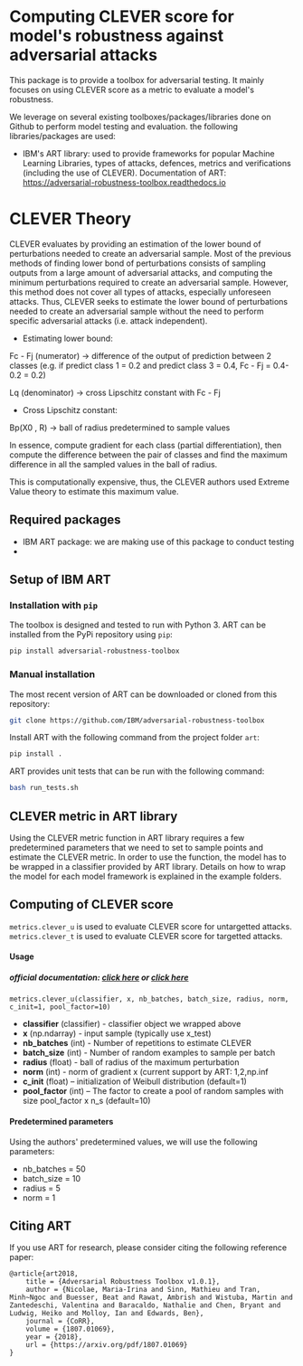 # Computing CLEVER score for model's robustness against adversarial attacks

This package is to provide a toolbox for adversarial testing. It mainly focuses on using CLEVER score as a metric to evaluate a model's robustness.

We leverage on several existing toolboxes/packages/libraries done on Github to perform model testing and evaluation. the following libraries/packages are used:

- IBM's ART library: used to provide frameworks for popular Machine Learning Libraries, types of attacks, defences, metrics and verifications (including the use of CLEVER). Documentation of ART: https://adversarial-robustness-toolbox.readthedocs.io

# CLEVER Theory

CLEVER evaluates by providing an estimation of the lower bound of perturbations needed to create an adversarial sample. Most of the previous methods of finding lower bond of perturbations consists of sampling outputs from a large amount of adversarial attacks, and computing the minimum perturbations required to create an adversarial sample. However, this method does not cover all types of attacks, especially unforeseen attacks. Thus, CLEVER seeks to estimate the lower bound of perturbations needed to create an adversarial sample without the need to perform specific adversarial attacks (i.e. attack independent).

- Estimating lower bound:
 
Fc  - Fj (numerator) -> difference of the output of prediction between 2 classes (e.g. if predict class 1 = 0.2 and predict class 3 = 0.4, Fc  - Fj = 0.4-0.2 = 0.2)

Lq (denominator) -> cross Lipschitz constant with Fc  - Fj

- Cross Lipschitz constant:
  

Bp(X0 , R) -> ball of radius predetermined to sample values

In essence, compute gradient for each class (partial differentiation), then compute the difference between the pair of classes and find the maximum difference in all the sampled values in the ball of radius.

This is computationally expensive, thus, the CLEVER authors used Extreme Value theory to estimate this maximum value.


## Required packages

- IBM ART package: we are making use of this package to conduct testing
-

## Setup of IBM ART

### Installation with `pip`

The toolbox is designed and tested to run with Python 3. 
ART can be installed from the PyPi repository using `pip`:

```bash
pip install adversarial-robustness-toolbox
```

### Manual installation

The most recent version of ART can be downloaded or cloned from this repository:

```bash
git clone https://github.com/IBM/adversarial-robustness-toolbox
```

Install ART with the following command from the project folder `art`:
```bash
pip install .
```

ART provides unit tests that can be run with the following command:

```bash
bash run_tests.sh
```

## CLEVER metric in ART library

Using the CLEVER metric function in ART library requires a few predetermined parameters that we need to set to sample points and estimate the CLEVER metric. In order to use the function, the model has to be wrapped in a classifier provided by ART library. Details on how to wrap the model for each model framework is explained in the example folders.

## Computing of CLEVER score

```metrics.clever_u``` is used to evaluate CLEVER score for untargetted attacks.
```metrics.clever_t``` is used to evaluate CLEVER score for targetted attacks.
#### Usage
##### official documentation: <a href="https://adversarial-robustness-toolbox.readthedocs.io/en/latest/modules/metrics.html">click here</a> or <a href="https://arxiv.org/pdf/1807.01069.pdf"> click here</a>

```metrics.clever_u(classifier, x, nb_batches, batch_size, radius, norm, c_init=1, pool_factor=10)```

<ul>
    <li><b>classifier</b> (classifier) - classifier object we wrapped above</li>
    <li><b>x</b> (np.ndarray) - input sample (typically use x_test)</li>
    <li><b>nb_batches</b> (int) - Number of repetitions to estimate CLEVER</li>
    <li><b>batch_size</b> (int) - Number of random examples to sample per batch</li>
    <li><b>radius</b> (float) - ball of radius of the maximum perturbation</li>
    <li><b>norm</b> (int) - norm of gradient x (current support by ART: 1,2,np.inf</li>
    <li><b>c_init</b> (float) – initialization of Weibull distribution (default=1)</li>
    <li><b>pool_factor</b> (int) – The factor to create a pool of random samples with size pool_factor x n_s (default=10)</li>
</ul>

#### Predetermined parameters
Using the authors' predetermined values, we will use the following parameters:
- nb_batches = 50
- batch_size = 10
- radius = 5
- norm = 1

## Citing ART

If you use ART for research, please consider citing the following reference paper:
```
@article{art2018,
    title = {Adversarial Robustness Toolbox v1.0.1},
    author = {Nicolae, Maria-Irina and Sinn, Mathieu and Tran, Minh~Ngoc and Buesser, Beat and Rawat, Ambrish and Wistuba, Martin and Zantedeschi, Valentina and Baracaldo, Nathalie and Chen, Bryant and Ludwig, Heiko and Molloy, Ian and Edwards, Ben},
    journal = {CoRR},
    volume = {1807.01069},
    year = {2018},
    url = {https://arxiv.org/pdf/1807.01069}
}
```

